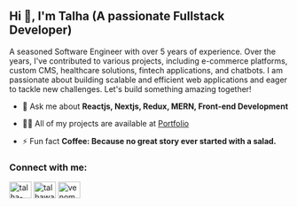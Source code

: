 <h2>Hi 👋, I'm Talha (A passionate Fullstack Developer)</h2>
<p>A seasoned Software Engineer with over 5 years of experience. Over the years, I've contributed to various projects, including e-commerce platforms, custom CMS, healthcare solutions, fintech applications, and chatbots. I am passionate about building scalable and efficient web applications and eager to tackle new challenges. Let's build something amazing together!
</p>

- 💬 Ask me about **Reactjs, Nextjs, Redux, MERN, Front-end Development**

- 👨‍💻 All of my projects are available at [Portfolio](https://talhawahid.vercel.app)

- ⚡ Fun fact **Coffee: Because no great story ever started with a salad.**

<h3 align="left">Connect with me:</h3>
<p align="left">
<a href="https://linkedin.com/in/talha-wahid" target="blank"><img align="center" src="https://raw.githubusercontent.com/rahuldkjain/github-profile-readme-generator/master/src/images/icons/Social/linked-in-alt.svg" alt="talha-wahid" height="30" width="40" /></a>
<a href="https://instagram.com/talhawahd" target="blank"><img align="center" src="https://raw.githubusercontent.com/rahuldkjain/github-profile-readme-generator/master/src/images/icons/Social/instagram.svg" alt="talhawahd" height="30" width="40" /></a>
<a href="https://discord.gg/venom9496" target="blank"><img align="center" src="https://raw.githubusercontent.com/rahuldkjain/github-profile-readme-generator/master/src/images/icons/Social/discord.svg" alt="venom9496" height="30" width="40" /></a>
</p>

